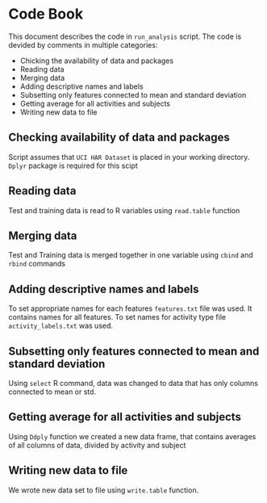 # Code Book

This document describes the code in `run_analysis` script.
The code is devided by comments in multiple categories:

* Chicking the availability of data and packages
* Reading data
* Merging data
* Adding descriptive names and labels
* Subsetting only features connected to mean and standard deviation
* Getting average for all activities and subjects
* Writing new data to file

## Checking availability of data and packages

Script assumes that `UCI HAR Dataset` is placed in your working directory.
`Dplyr` package is required for this scipt

## Reading data

Test and training data is read to R variables using `read.table` function

## Merging data

Test and Training data is merged together in one variable using `cbind` and `rbind` commands

## Adding descriptive names and labels

To set appropriate names for each features `features.txt` file was used. It contains names for all features.
To set names for activity type file `activity_labels.txt` was used.

## Subsetting only features connected to mean and standard deviation

Using `select` R command, data was changed to data that has only columns connected to mean or std.

## Getting average for all activities and subjects 

Using `Ddply` function we created a new data frame, that contains averages of all columns of data, divided by activity and subject

## Writing new data to file

We wrote new data set to file using `write.table` function.
